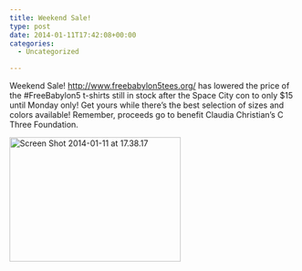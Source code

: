 ```yaml
---
title: Weekend Sale!
type: post
date: 2014-01-11T17:42:08+00:00
categories:
  - Uncategorized

---
```

Weekend Sale! <http://www.freebabylon5tees.org/> has lowered the price of the #FreeBabylon5 t-shirts still in stock after the Space City con to only $15 until Monday only! Get yours while there&#8217;s the best selection of sizes and colors available! Remember, proceeds go to benefit Claudia Christian&#8217;s C Three Foundation.

[<img src="http://freeb5:8888/wp-content/uploads/2014/01/Screen-Shot-2014-01-11-at-17.38.17-300x218.png" alt="Screen Shot 2014-01-11 at 17.38.17" width="300" height="218" class="alignnone size-medium wp-image-291" />][1]

 [1]: http://www.freebabylon5tees.org/
